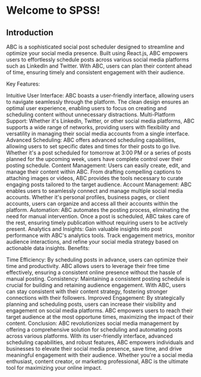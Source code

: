 # Welcome to SPSS!




## Introduction

ABC is a sophisticated social post scheduler designed to streamline and optimize your social media presence. Built using React.js, ABC empowers users to effortlessly schedule posts across various social media platforms such as LinkedIn and Twitter. With ABC, users can plan their content ahead of time, ensuring timely and consistent engagement with their audience.

Key Features:

Intuitive User Interface: ABC boasts a user-friendly interface, allowing users to navigate seamlessly through the platform. The clean design ensures an optimal user experience, enabling users to focus on creating and scheduling content without unnecessary distractions.
Multi-Platform Support: Whether it's LinkedIn, Twitter, or other social media platforms, ABC supports a wide range of networks, providing users with flexibility and versatility in managing their social media accounts from a single interface.
Advanced Scheduling: ABC offers advanced scheduling capabilities, allowing users to set specific dates and times for their posts to go live. Whether it's a post scheduled for tomorrow at 3:00 PM or a series of posts planned for the upcoming week, users have complete control over their posting schedule.
Content Management: Users can easily create, edit, and manage their content within ABC. From drafting compelling captions to attaching images or videos, ABC provides the tools necessary to curate engaging posts tailored to the target audience.
Account Management: ABC enables users to seamlessly connect and manage multiple social media accounts. Whether it's personal profiles, business pages, or client accounts, users can organize and access all their accounts within the platform.
Automation: ABC automates the posting process, eliminating the need for manual intervention. Once a post is scheduled, ABC takes care of the rest, ensuring timely publication without requiring users to be actively present.
Analytics and Insights: Gain valuable insights into post performance with ABC's analytics tools. Track engagement metrics, monitor audience interactions, and refine your social media strategy based on actionable data insights.
Benefits:

Time Efficiency: By scheduling posts in advance, users can optimize their time and productivity. ABC allows users to leverage their free time effectively, ensuring a consistent online presence without the hassle of manual posting.
Consistency: Maintaining a consistent posting schedule is crucial for building and retaining audience engagement. With ABC, users can stay consistent with their content strategy, fostering stronger connections with their followers.
Improved Engagement: By strategically planning and scheduling posts, users can increase their visibility and engagement on social media platforms. ABC empowers users to reach their target audience at the most opportune times, maximizing the impact of their content.
Conclusion:
ABC revolutionizes social media management by offering a comprehensive solution for scheduling and automating posts across various platforms. With its user-friendly interface, advanced scheduling capabilities, and robust features, ABC empowers individuals and businesses to elevate their social media presence, save time, and drive meaningful engagement with their audience. Whether you're a social media enthusiast, content creator, or marketing professional, ABC is the ultimate tool for maximizing your online impact.
